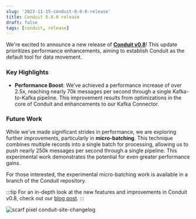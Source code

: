 ```yaml
---
slug: '2023-11-15-conduit-0-8-0-release'
title: Conduit 0.8.0 release
draft: false
tags: [conduit, release]
---
```



We're excited to announce a new release of [**Conduit v0.8**](https://github.com/ConduitIO/conduit/releases/tag/v0.8.0)! This update prioritizes performance enhancements, aiming to establish Conduit as the default tool for data movement. 

<!--truncate-->

### Key Highlights

- **Performance Boost**: We’ve achieved a performance increase of over 2.5x, reaching nearly 70k messages per second through a single Kafka-to-Kafka pipeline. This improvement results from optimizations in the core of Conduit and enhancements to our Kafka Connector.

### Future Work

While we've made significant strides in performance, we are exploring further improvements, particularly in **micro-batching**. This technique combines multiple records into a single batch for processing, allowing us to push nearly 250k messages per second through a single pipeline. This experimental work demonstrates the potential for even greater performance gains.

For those interested, the experimental micro-batching work is available in a branch of the Conduit repository.

:::tip
For an in-depth look at the new features and improvements in Conduit v0.8, check out our [blog post](https://meroxa.com/blog/conduit-0.8-is-here/).
:::

![scarf pixel conduit-site-changelog](https://static.scarf.sh/a.png?x-pxid=b43cda70-9a98-4938-8857-471cc05e99c5)